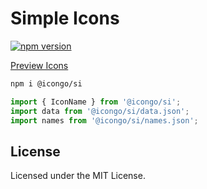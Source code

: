 Simple Icons
===

[![npm version](https://img.shields.io/npm/v/@icongo/si.svg)](https://www.npmjs.com/package/@icongo/si)

[Preview Icons](http://icongo.github.io/#/icons/si)

```bash
npm i @icongo/si
```

```jsx
import { IconName } from '@icongo/si';
import data from '@icongo/si/data.json';
import names from '@icongo/si/names.json';
```

## License

Licensed under the MIT License.